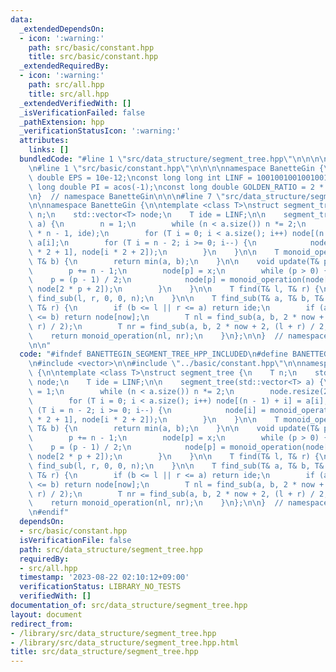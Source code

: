 ```yaml
---
data:
  _extendedDependsOn:
  - icon: ':warning:'
    path: src/basic/constant.hpp
    title: src/basic/constant.hpp
  _extendedRequiredBy:
  - icon: ':warning:'
    path: src/all.hpp
    title: src/all.hpp
  _extendedVerifiedWith: []
  _isVerificationFailed: false
  _pathExtension: hpp
  _verificationStatusIcon: ':warning:'
  attributes:
    links: []
  bundledCode: "#line 1 \"src/data_structure/segment_tree.hpp\"\n\n\n\n#include <vector>\n\
    \n#line 1 \"src/basic/constant.hpp\"\n\n\n\nnamespace BanetteGin {\n\nconst long\
    \ double EPS = 10e-12;\nconst long long int LINF = 1001001001001001001LL;\nconst\
    \ long double PI = acos(-1);\nconst long double GOLDEN_RATIO = 2 * cos(PI / 5);\n\
    \n}  // namespace BanetteGin\n\n\n#line 7 \"src/data_structure/segment_tree.hpp\"\
    \n\nnamespace BanetteGin {\n\ntemplate <class T>\nstruct segment_tree {\n    T\
    \ n;\n    std::vector<T> node;\n    T ide = LINF;\n\n    segment_tree(std::vector<T>\
    \ a) {\n        n = 1;\n        while (n < a.size()) n *= 2;\n        node.resize(2\
    \ * n - 1, ide);\n        for (T i = 0; i < a.size(); i++) node[(n - 1) + i] =\
    \ a[i];\n        for (T i = n - 2; i >= 0; i--) {\n            node[i] = monoid_operation(node[i\
    \ * 2 + 1], node[i * 2 + 2]);\n        }\n    }\n\n    T monoid_operation(T& a,\
    \ T& b) {\n        return min(a, b);\n    }\n\n    void update(T& p, T& x) {\n\
    \        p += n - 1;\n        node[p] = x;\n        while (p > 0) {\n        \
    \    p = (p - 1) / 2;\n            node[p] = monoid_operation(node[2 * p + 1],\
    \ node[2 * p + 2]);\n        }\n    }\n\n    T find(T& l, T& r) {\n        return\
    \ find_sub(l, r, 0, 0, n);\n    }\n\n    T find_sub(T& a, T& b, T& now, T& l,\
    \ T& r) {\n        if (b <= l || r <= a) return ide;\n        if (a <= l && r\
    \ <= b) return node[now];\n        T nl = find_sub(a, b, 2 * now + 1, l, (l +\
    \ r) / 2);\n        T nr = find_sub(a, b, 2 * now + 2, (l + r) / 2, r);\n    \
    \    return monoid_operation(nl, nr);\n    }\n};\n\n}  // namespace BanetteGin\n\
    \n\n"
  code: "#ifndef BANETTEGIN_SEGMENT_TREE_HPP_INCLUDED\n#define BANETTEGIN_SEGMENT_TREE_HPP_INCLUDED\n\
    \n#include <vector>\n\n#include \"../basic/constant.hpp\"\n\nnamespace BanetteGin\
    \ {\n\ntemplate <class T>\nstruct segment_tree {\n    T n;\n    std::vector<T>\
    \ node;\n    T ide = LINF;\n\n    segment_tree(std::vector<T> a) {\n        n\
    \ = 1;\n        while (n < a.size()) n *= 2;\n        node.resize(2 * n - 1, ide);\n\
    \        for (T i = 0; i < a.size(); i++) node[(n - 1) + i] = a[i];\n        for\
    \ (T i = n - 2; i >= 0; i--) {\n            node[i] = monoid_operation(node[i\
    \ * 2 + 1], node[i * 2 + 2]);\n        }\n    }\n\n    T monoid_operation(T& a,\
    \ T& b) {\n        return min(a, b);\n    }\n\n    void update(T& p, T& x) {\n\
    \        p += n - 1;\n        node[p] = x;\n        while (p > 0) {\n        \
    \    p = (p - 1) / 2;\n            node[p] = monoid_operation(node[2 * p + 1],\
    \ node[2 * p + 2]);\n        }\n    }\n\n    T find(T& l, T& r) {\n        return\
    \ find_sub(l, r, 0, 0, n);\n    }\n\n    T find_sub(T& a, T& b, T& now, T& l,\
    \ T& r) {\n        if (b <= l || r <= a) return ide;\n        if (a <= l && r\
    \ <= b) return node[now];\n        T nl = find_sub(a, b, 2 * now + 1, l, (l +\
    \ r) / 2);\n        T nr = find_sub(a, b, 2 * now + 2, (l + r) / 2, r);\n    \
    \    return monoid_operation(nl, nr);\n    }\n};\n\n}  // namespace BanetteGin\n\
    \n#endif"
  dependsOn:
  - src/basic/constant.hpp
  isVerificationFile: false
  path: src/data_structure/segment_tree.hpp
  requiredBy:
  - src/all.hpp
  timestamp: '2023-08-22 02:10:12+09:00'
  verificationStatus: LIBRARY_NO_TESTS
  verifiedWith: []
documentation_of: src/data_structure/segment_tree.hpp
layout: document
redirect_from:
- /library/src/data_structure/segment_tree.hpp
- /library/src/data_structure/segment_tree.hpp.html
title: src/data_structure/segment_tree.hpp
---
```

